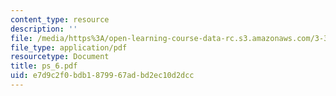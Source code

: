 ```yaml
---
content_type: resource
description: ''
file: /media/https%3A/open-learning-course-data-rc.s3.amazonaws.com/3-35-fracture-and-fatigue-fall-2003/e7d9c2f0bdb1879967adbd2ec10d2dcc_ps_6.pdf
file_type: application/pdf
resourcetype: Document
title: ps_6.pdf
uid: e7d9c2f0-bdb1-8799-67ad-bd2ec10d2dcc
---
```

